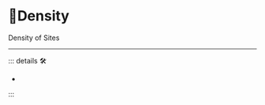 # 🔻<via>Density</via>

Density of Sites

---

<!-- =================================================== -->
<!-- =================================================== -->
<!-- =================================================== -->
<!-- =================================================== -->
<!-- =================================================== -->
::: details 🛠

-

:::
